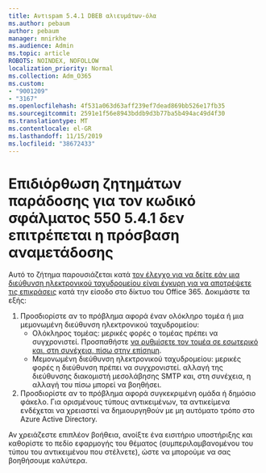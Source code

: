 ```yaml
---
title: Αντιspam 5.4.1 DBEB αλιευμάτων-όλα
ms.author: pebaum
author: pebaum
manager: mnirkhe
ms.audience: Admin
ms.topic: article
ROBOTS: NOINDEX, NOFOLLOW
localization_priority: Normal
ms.collection: Adm_O365
ms.custom:
- "9001209"
- "3167"
ms.openlocfilehash: 4f531a063d63aff239ef7dead869bb526e17fb35
ms.sourcegitcommit: 2591e1f56e8943bddb9d3b77ba5b494ac49d4f30
ms.translationtype: MT
ms.contentlocale: el-GR
ms.lasthandoff: 11/15/2019
ms.locfileid: "38672433"
---
```

# <a name="fix-delivery-issues-for-error-code-550-541-relay-access-denied"></a>Επιδιόρθωση ζητημάτων παράδοσης για τον κωδικό σφάλματος 550 5.4.1 δεν επιτρέπεται η πρόσβαση αναμετάδοσης

Αυτό το ζήτημα παρουσιάζεται κατά [τον έλεγχο για να δείτε εάν μια διεύθυνση ηλεκτρονικού ταχυδρομείου είναι έγκυρη για να αποτρέψετε τις επικράσεις](https://docs.microsoft.com/exchange/mail-flow-best-practices/use-directory-based-edge-blocking) κατά την είσοδο στο δίκτυο του Office 365. Δοκιμάστε τα εξής:

1. Προσδιορίστε αν το πρόβλημα αφορά έναν ολόκληρο τομέα ή μια μεμονωμένη διεύθυνση ηλεκτρονικού ταχυδρομείου:
    - Ολόκληρος τομέας: μερικές φορές ο τομέας πρέπει να συγχρονιστεί. Προσπαθήστε [να ρυθμίσετε τον τομέα σε εσωτερικό και, στη συνέχεια, πίσω στην επίσημη](https://docs.microsoft.com/exchange/mail-flow-best-practices/manage-accepted-domains/manage-accepted-domains).
    - Μεμονωμένη διεύθυνση ηλεκτρονικού ταχυδρομείου: μερικές φορές η διεύθυνση πρέπει να συγχρονιστεί. αλλαγή της διεύθυνσης διακομιστή μεσολάβησης SMTP και, στη συνέχεια, η αλλαγή του πίσω μπορεί να βοηθήσει.
2. Προσδιορίστε αν το πρόβλημα αφορά συγκεκριμένη ομάδα ή δημόσιο φάκελο. Για ορισμένους τύπους αντικειμένων, τα αντικείμενα ενδέχεται να χρειαστεί να δημιουργηθούν με μη αυτόματο τρόπο στο Azure Active Directory.

Αν χρειάζεστε επιπλέον βοήθεια, ανοίξτε ένα εισιτήριο υποστήριξης και καθορίστε το πεδίο εφαρμογής του θέματος (συμπεριλαμβανομένου του τύπου του αντικειμένου που στέλνετε), ώστε να μπορούμε να σας βοηθήσουμε καλύτερα.